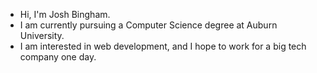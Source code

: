 - Hi, I'm Josh Bingham.
- I am currently pursuing a Computer Science degree at Auburn University.
- I am interested in web development, and I hope to work for a big tech company one day.

<!---
josh-bingham24/josh-bingham24 is a ✨ special ✨ repository because its `README.md` (this file) appears on your GitHub profile.
You can click the Preview link to take a look at your changes.
--->
